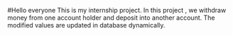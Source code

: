 #Hello everyone
This is my internship project.
In this project , we withdraw money from one account holder and deposit into another account.
The modified values are updated in database dynamically.
